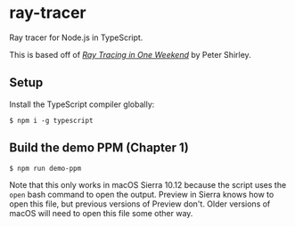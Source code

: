 
# ray-tracer

Ray tracer for Node.js in TypeScript.

This is based off of
_[Ray Tracing in One Weekend](http://in1weekend.blogspot.com/2016/01/ray-tracing-in-one-weekend.html)_ by Peter Shirley.

## Setup

Install the TypeScript compiler globally:

```shell
$ npm i -g typescript
```

## Build the demo PPM (Chapter 1)

```shell
$ npm run demo-ppm
```

Note that this only works in macOS Sierra 10.12 because the script uses the `open` bash command to open the output.
Preview in Sierra knows how to open this file, but previous versions of Preview don't. Older versions of macOS will
need to open this file some other way.

